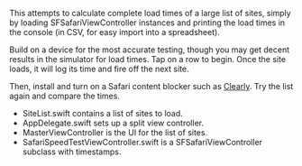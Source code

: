 This attempts to calculate complete load times of a large list of sites, simply by loading SFSafariViewController instances and printing the load times in the console (in CSV, for easy import into a spreadsheet).

Build on a device for the most accurate testing, though you may get decent results in the simulator for load times. 
Tap on a row to begin. Once the site loads, it will log its time and fire off the next site.

Then, install and turn on a Safari content blocker such as [Clearly](http://getclearly.com). Try the list again and compare the times.


- SiteList.swift contains a list of sites to load.
- AppDelegate.swift sets up a split view controller.
- MasterViewController is the UI for the list of sites.
- SafariSpeedTestViewController.swift is a SFSafariViewController subclass with timestamps.
